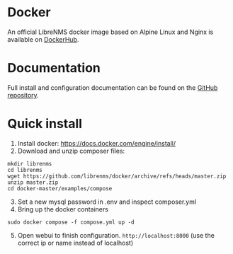 # Docker

An official LibreNMS docker image based on Alpine Linux and Nginx is available
on [DockerHub](https://hub.docker.com/r/librenms/librenms/).

# Documentation

Full install and configuration documentation can be found on the [GitHub repository](https://github.com/librenms/docker).

# Quick install
1. Install docker: https://docs.docker.com/engine/install/
2. Download and unzip composer files:
```
mkdir librenms
cd librenms
wget https://github.com/librenms/docker/archive/refs/heads/master.zip
unzip master.zip
cd docker-master/examples/compose
```
3. Set a new mysql password in .env and inspect composer.yml
4. Bring up the docker containers
```
sudo docker compose -f compose.yml up -d
```
5. Open webui to finish configuration. `http://localhost:8000` (use the correct ip or name instead of localhost)
